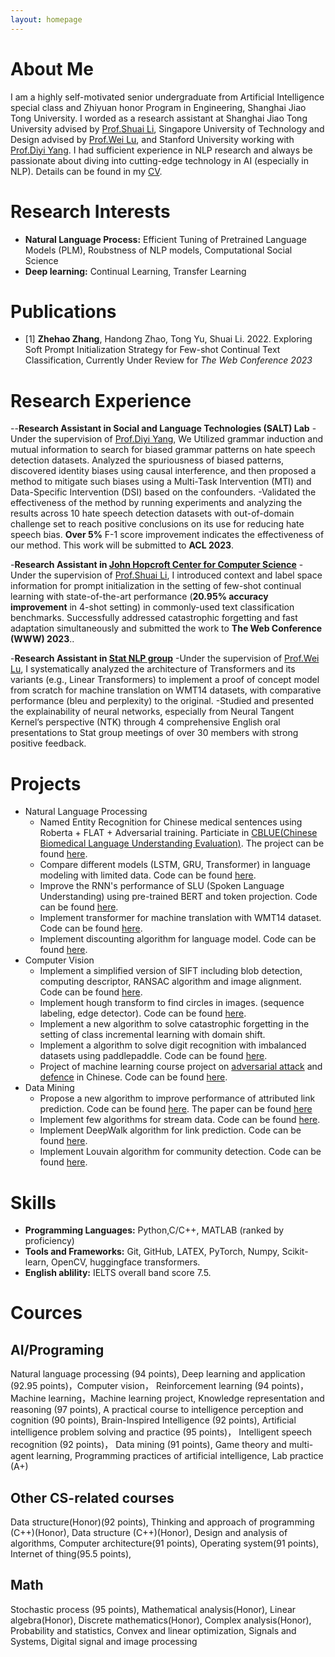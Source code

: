 ```yaml
---
layout: homepage
---
```


# About Me

I am a highly self-motivated senior undergraduate from Artificial Intelligence
special class and Zhiyuan honor Program in Engineering, Shanghai Jiao Tong University. I worded as a research assistant at Shanghai Jiao Tong University advised by [Prof.Shuai Li](https://shuaili8.github.io), Singapore University of Technology and Design advised by [Prof.Wei Lu](http://www.statnlp.org/faculty/lu_wei), and Stanford University working with [Prof.Diyi Yang](https://cs.stanford.edu/~diyiy/). I had
sufficient experience in NLP research and always be passionate about diving into cutting-edge technology in AI (especially in NLP). Details can be found in my [CV](https://zzh-sjtu.github.io/zhe_hao_Zhang.github.io/script/CV_2022.11.22.pdf).


# Research Interests
- **Natural Language Process:**   Efficient Tuning of Pretrained Language Models (PLM), Roubstness of NLP models, Computational Social Science
- **Deep learning:**   Continual Learning, Transfer Learning

# Publications
- [1] **Zhehao Zhang**, Handong Zhao, Tong Yu, Shuai Li. 2022. Exploring Soft Prompt Initialization Strategy for Few-shot Continual Text Classification, Currently Under Review for *The Web Conference 2023*

# Research Experience
--**Research Assistant in Social and Language Technologies (SALT) Lab**
 -Under the
supervision of [Prof.Diyi Yang](https://cs.stanford.edu/~diyiy/), We Utilized grammar induction and mutual information to search for biased grammar patterns on hate speech detection datasets. Analyzed the spuriousness of biased patterns, discovered identity biases using causal interference, and then proposed a method to mitigate such biases using a Multi-Task Intervention (MTI) and Data-Specific Intervention (DSI) based on the confounders. 
 -Validated the effectiveness of the method by running experiments and analyzing the results across 10 hate speech detection datasets with out-of-domain challenge set to reach positive conclusions on its use for reducing hate speech bias. **Over 5\%** F-1 score improvement indicates the effectiveness of our method. This work will be submitted to **ACL 2023**.
 
-**Research Assistant in [John Hopcroft Center for Computer Science](https://jhc.sjtu.edu.cn/)**
 -Under the
supervision of [Prof.Shuai Li](https://shuaili8.github.io), I introduced context and label space information for prompt initialization in the setting of few-shot continual learning with state-of-the-art performance (**20.95\% accuracy improvement** in 4-shot setting) in commonly-used text classification benchmarks. Successfully addressed catastrophic forgetting and fast adaptation simultaneously and submitted the work to **The Web Conference (WWW) 2023**..
 
-**Research Assistant in [Stat NLP group](https://statnlp-research.github.io/)**
 -Under the
supervision of [Prof.Wei Lu](http://www.statnlp.org/faculty/lu_wei), I systematically analyzed the architecture of Transformers and its variants (e.g., Linear Transformers) to implement a proof of concept  model from scratch for machine translation on WMT14 datasets, with comparative performance (bleu and perplexity) to the original.
 -Studied and presented the explainability of neural networks, especially from Neural Tangent Kernel’s perspective (NTK) through 4 comprehensive English oral presentations to Stat group meetings of over 30 members with strong positive feedback.



# Projects
- Natural Language Processing
    - Named Entity Recognition for Chinese medical sentences using Roberta + FLAT + Adversarial training. Particiate in [CBLUE(Chinese Biomedical Language Understanding Evaluation)](https://tianchi.aliyun.com/cblue). The project can be found [here](https://github.com/zzh-SJTU/NER_Chinese_medical).
    - Compare different models (LSTM, GRU, Transformer) in language modeling with limited data. Code can be found [here](https://github.com/zzh-SJTU/language_modeling).
    - Improve the RNN's performance of SLU (Spoken Language Understanding) using pre-trained BERT and token projection. Code can be found [here](https://github.com/zzh-SJTU/SLU-with-pretrained-model).
    - Implement transformer for machine translation with WMT14 dataset. Code can be found [here](https://github.com/zzh-SJTU/data_pre-process_translation).
    - Implement discounting algorithm for language model. Code can be found [here](https://github.com/zzh-SJTU/Discounting).
- Computer Vision
    - Implement a simplified version of SIFT including blob detection, computing descriptor, RANSAC algorithm and image alignment. Code can be found [here](https://github.com/zzh-SJTU/SIFT_implement).
    - Implement hough transform to find circles in images. (sequence labeling, edge detector). Code can be found [here](https://github.com/zzh-SJTU/hough_transform).
    - Implement a new algorithm to solve catastrophic forgetting in the setting of class incremental learning with domain shift.
    - Implement a algorithm to solve digit recognition with imbalanced datasets using paddlepaddle. Code can be found [here](https://github.com/zzh-SJTU/Imbalanced_digit_recogition).
    - Project of machine learning course project on [adversarial attack](https://drive.google.com/file/d/1UyfomQD2o9VoTRszNrMnbIuPy321HEEu/view?usp=sharing) and [defence](https://drive.google.com/file/d/1Q-riEHaQwHDhv2VotrC7k88khkp8h7-n/view?usp=sharing) in Chinese. Code can be found [here](https://github.com/zzh-SJTU/Adversarial-Attacks-project).
- Data Mining
    - Propose a new algorithm to improve performance of attributed link prediction. Code can be found [here](https://github.com/zzh-SJTU/Attributed_link_prediction). The paper can be found [here](https://zzh-sjtu.github.io/zhe_hao_Zhang.github.io/script/DM_link_prediction.pdf)
    - Implement few algorithms for stream data. Code can be found [here](https://github.com/zzh-SJTU/Stream_algorithm).
    - Implement DeepWalk algorithm for link prediction. Code can be found [here](https://github.com/zzh-SJTU/link_prediction).
    - Implement Louvain algorithm for community detection. Code can be found [here](https://github.com/zzh-SJTU/Community_detection).

# Skills

- **Programming Languages:**   Python,C/C++, MATLAB (ranked by proficiency)
- **Tools and Frameworks:**   Git, GitHub, LATEX, PyTorch, Numpy, Scikit-learn, OpenCV, huggingface transformers.
- **English ablility:**   IELTS overall band score 7.5.
 
# Cources 
## AI/Programing
Natural language processing (94 points), Deep learning and application (92.95 points)，Computer vision， Reinforcement learning (94 points)， Machine learning，Machine learning project, Knowledge representation and reasoning (97 points), A practical course to intelligence perception and cognition (90 points), Brain-Inspired Intelligence (92 points), Artificial intelligence problem solving and practice (95 points)， Intelligent speech recognition (92 points)， Data mining (91 points), Game theory and multi-agent learning, Programming practices of artificial intelligence, Lab practice (A+)
## Other CS-related courses
Data structure(Honor)(92 points), Thinking and approach of programming (C++)(Honor), Data structure (C++)(Honor), Design and analysis of algorithms, Computer architecture(91 points), Operating system(91 points), Internet of thing(95.5 points), 
## Math
Stochastic process (95 points), Mathematical analysis(Honor), Linear algebra(Honor), Discrete mathematics(Honor), Complex analysis(Honor), Probability and statistics, Convex and linear optimization, Signals and Systems, Digital signal and image processing
